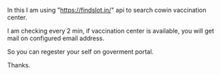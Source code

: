
In this I am using "https://findslot.in/"  api to search cowin vaccination center.


I am checking every 2 min, if vaccination center is available, you will get mail on configured email address.

So you can regester your self on goverment portal. 


Thanks. 



